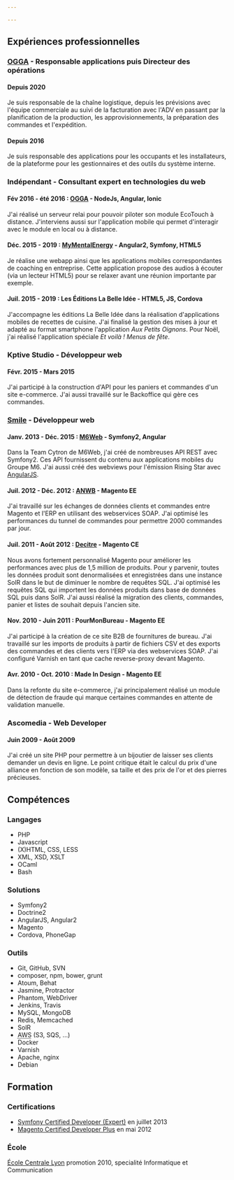 ```yaml
---

---
```

<h2>Expériences professionnelles</h2>

<h3><a href="https://ogga.fr">OGGA</a> - Responsable applications puis Directeur des opérations</h3>
<h4>Depuis 2020</h4>
<p>
    Je suis responsable de la chaîne logistique, depuis les prévisions avec l'équipe commerciale au suivi de la facturation avec l'ADV en passant par
    la planification de la production, les approvisionnements, la préparation des commandes et l'expédition.
</p>
<h4>Depuis 2016</h4>
<p>
    Je suis responsable des applications pour les occupants et les installateurs, de la plateforme pour les gestionnaires et des outils du système interne.
</p>

<h3>Indépendant - Consultant expert en technologies du web</h3>
<h4>Fév 2016 - été 2016 : <a href="https://www.ogga.fr">OGGA</a> - NodeJs, Angular, Ionic</h4>
<p>
  J'ai réalisé un serveur relai pour pouvoir piloter son module EcoTouch à distance.
  J'interviens aussi sur l'application mobile qui permet d'interagir avec le module en local ou à distance.
</p>

<h4>Déc. 2015 - 2019 : <a href="https://mymentalenergy.com/">MyMentalEnergy</a> - Angular2, Symfony, HTML5</h4>
<p>
  Je réalise une webapp ainsi que les applications mobiles correspondantes de coaching en entreprise.
  Cette application propose des audios à écouter (via un lecteur HTML5) pour se relaxer avant une réunion importante par exemple.
</p>

<h4>Juil. 2015 - 2019 : Les Éditions La Belle Idée - HTML5, JS, Cordova</h4>
<p>
  J'accompagne les éditions La Belle Idée dans la réalisation d'applications mobiles de recettes de cuisine.
  J'ai finalisé la gestion des mises à jour et adapté au format smartphone l'application <em>Aux Petits Oignons</em>.
  Pour Noël, j'ai réalisé l'application spéciale <em>Et voilà ! Menus de fête</em>.
</p>

<h3>Kptive Studio - Développeur web</h3>
<h4>Févr. 2015 - Mars 2015</h4>
<p>
  J'ai participé à la construction d'API pour les paniers et commandes d'un site e-commerce. J'ai aussi travaillé sur le Backoffice qui gère ces commandes.
</p>

<h3><a href="https://www.smile.fr">Smile</a> - Développeur web</h3>

<h4>Janv. 2013 - Déc. 2015 : <a href="http://tech.m6web.fr">M6Web</a> - Symfony2, Angular</h4>
<p>
  Dans la Team Cytron de M6Web, j'ai créé de nombreuses API REST avec Symfony2.
  Ces API fournissent du contenu aux applications mobiles du Groupe M6.
  J'ai aussi créé des webviews pour l'émission Rising Star avec <a href="https://angularjs.org">AngularJS</a>.
</p>

<h4>Juil. 2012 - Déc. 2012 : <a href="https://webwinkel.anwb.nl/webwinkel">ANWB</a> - Magento EE</h4>
<p>
  J'ai travaillé sur les échanges de données clients et commandes entre Magento et l'ERP en utilisant des webservices SOAP.
  J'ai optimisé les performances du tunnel de commandes pour permettre 2000 commandes par jour.
</p>

<h4>Juil. 2011 - Août 2012 : <a href="https://www.decitre.fr">Decitre</a> - Magento CE</h4>
<p>
  Nous avons fortement personnalisé Magento pour améliorer les performances avec plus de 1,5 million de produits.
  Pour y parvenir, toutes les données produit sont denormalisées et enregistrées dans une instance SolR dans le but de diminuer le nombre de requêtes SQL.
  J'ai optimisé les requêtes SQL qui importent les données produits dans base de données SQL puis dans SolR.
  J'ai aussi réalisé la migration des clients, commandes, panier et listes de souhait depuis l'ancien site.
</p>

<h4>Nov. 2010 - Juin 2011 : PourMonBureau - Magento EE</h4>
<p>
  J'ai participé à la création de ce site B2B de fournitures de bureau.
  J'ai travaillé sur les imports de produits à partir de fichiers CSV et des exports des commandes et des clients vers l'ERP via des webservices SOAP.
  J'ai configuré Varnish en tant que cache reverse-proxy devant Magento.
</p>

<h4>Avr. 2010 - Oct. 2010 : Made In Design - Magento EE</h4>
<p>
  Dans la refonte du site e-commerce, j'ai principalement réalisé un module de détection de fraude qui marque certaines commandes en attente de validation manuelle.
</p>

<h3>Ascomedia - Web Developer</h3>

<h4>Juin 2009 - Août 2009</h4>
<p>
  J'ai créé un site PHP pour permettre à un bijoutier de laisser ses clients demander un devis en ligne.
  Le point critique était le calcul du prix d'une alliance en fonction de son modèle, sa taille et des prix de l'or et des pierres précieuses.
</p>

<h2>Compétences</h2>

<h3>Langages</h3>
<ul class="skills">
    <li>PHP</li>
    <li>Javascript</li>
    <li>(X)HTML, CSS, LESS</li>
    <li>XML, XSD, XSLT</li>
    <li>OCaml</li>
    <li>Bash</li>
</ul>

<h3>Solutions</h3>
<ul class="skills">
    <li>Symfony2</li>
    <li>Doctrine2</li>
    <li>AngularJS, Angular2</li>
    <li>Magento</li>
    <li>Cordova, PhoneGap</li>
</ul>

<h3>Outils</h3>
<ul class="skills">
    <li>Git, GitHub, SVN</li>
    <li>composer, npm, bower, grunt</li>
    <li>Atoum, Behat</li>
    <li>Jasmine, Protractor</li>
    <li>Phantom, WebDriver</li>
    <li>Jenkins, Travis</li>
    <li>MySQL, MongoDB</li>
    <li>Redis, Memcached</li>
    <li>SolR</li>
    <li><abbr title="Amazon Web Services">AWS</abbr> (S3, SQS, …)</li>
    <li>Docker</li>
    <li>Varnish</li>
    <li>Apache, nginx</li>
    <li>Debian</li>
</ul>

<h2>Formation</h2>

<h3>Certifications</h3>

<ul>
    <li><a href="https://connect.sensiolabs.com/profile/adriensamson">Symfony Certified Developer (Expert)</a> en juillet 2013</li>
    <li><a href="http://www.magentocommerce.com/certification/directory/dev/242613/">Magento Certified Developer Plus</a> en mai 2012</li>
</ul>

<h3>École</h3>

<p><a href="http://www.ec-lyon.fr">École Centrale Lyon</a> promotion 2010, specialité Informatique et Communication</p>
